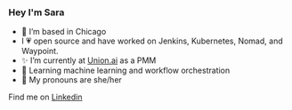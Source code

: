 ### Hey I'm Sara 

- 📍 I’m based in Chicago
- I 💗 open source and have worked on Jenkins, Kubernetes, Nomad, and Waypoint.
- ✨ I’m currently at [Union.ai](https://union.ai) as a PMM
- 🌱 Learning machine learning and workflow orchestration
- ‍💫 My pronouns are she/her

Find me on [Linkedin](https://www.linkedin.com/in/saragawlinski/)


